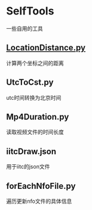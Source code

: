 # SelfTools
一些自用的工具

## [LocationDistance.py](https://github.com/StoneRicky/SelfTools/blob/main/LocationDistance.py) 
计算两个坐标之间的距离

## UtcToCst.py
utc时间转换为北京时间

## Mp4Duration.py
读取视频文件的时间长度

## iitcDraw.json
用于iitc的json文件

## forEachNfoFile.py
遍历更新nfo文件的具体信息